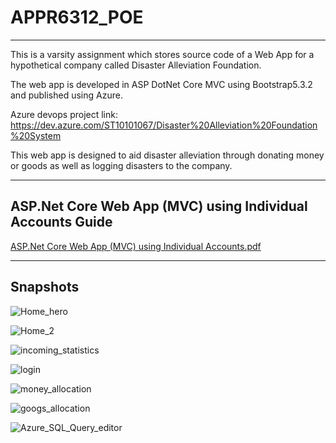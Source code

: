 # APPR6312_POE
-------------------------------------------------------------------------------------------------------------------------------------

This is a varsity assignment which stores source code of a Web App for a hypothetical company called Disaster Alleviation Foundation.

The web app is developed in ASP DotNet Core MVC using Bootstrap5.3.2 and published using Azure.

Azure devops project link: https://dev.azure.com/ST10101067/Disaster%20Alleviation%20Foundation%20System 

This web app is designed to aid disaster alleviation through donating money or goods as well as logging disasters to the company. 

-------------------------------------------------------------------------------------------------------------------------------------

ASP.Net Core Web App (MVC) using Individual Accounts Guide
----------------------------------------------------------

[ASP.Net Core Web App (MVC) using Individual Accounts.pdf](https://github.com/AaronFourie/ASP.Net-Core-MVC-Disaster-Alleviation-Foundation-Web-App/files/13762655/ASP.Net.Core.Web.App.MVC.using.Individual.Accounts.pdf)

-------------------------------------------------------------------------------------------------------------------------------------

Snapshots
------
![Home_hero](https://github.com/AaronFourie/APPR6312_POE/assets/103949239/92c0b8da-5ecd-4ba8-9e7a-d4b3fd0dc118)

![Home_2](https://github.com/AaronFourie/APPR6312_POE/assets/103949239/50490155-5bd2-4c2e-a452-2476eaa5e430)

![incoming_statistics](https://github.com/AaronFourie/APPR6312_POE/assets/103949239/115cba1d-fb8e-4023-b4b6-a29944bb701b)

![login](https://github.com/AaronFourie/APPR6312_POE/assets/103949239/9012cc52-480e-4d0c-95b1-24a181247aa0)

![money_allocation](https://github.com/AaronFourie/APPR6312_POE/assets/103949239/1ef3c27e-b6fd-423d-9748-81a3c693dbeb)

![googs_allocation](https://github.com/AaronFourie/APPR6312_POE/assets/103949239/1bda2c09-7113-4e20-ab33-5d98bc0950e5)

![Azure_SQL_Query_editor](https://github.com/AaronFourie/APPR6312_POE/assets/103949239/e92df15e-858b-4df0-a68c-99fde8e9db17)
